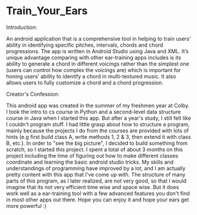 # Train_Your_Ears

Introduction:

An android application that is a comprehensive tool in helping to train users’ ability in identifying specific pitches,
intervals, chords and chord progressions. The app is written in Android Studio using Java and XML. It’s unique advantage
comparing with other ear-training apps includes is its ability to generate a chord in different voicings rather than
the simplest one (users can control how complex the voicings are) which is important for honing users’ ability to 
identify a chord in multi-textured music. It also allows users to fully customize a chord and a chord progression.


Creator's Confession:

This android app was created in the summer of my freshmen year at Colby. I took the intro to cs course in Python and a second-level data structure course in Java when I started this app. But after a year's study, I still felt like I couldn't program stuff. I had little grasp about how to structure a program, mainly because the projects I do from the courses are provided with lots of hints (e.g first build class A, write methods 1, 2 & 3, then extend it with class B, etc.). In order to "see the big picture", I decided to build something from scratch, so I started this project. I spent a total of about 3 months on this project including the time of figuring out how to make different classes coordinate and learning the basic android studio tricks. My skills and understandings of programming have improved by a lot, and I am actually pretty content with this app that I've come up with. The structure of many parts of this program, as I later realized, are not very good, so that I would imagine that its not very efficient time wise and space wise. But it does work well as a ear-training tool with a few advanced features you don't find in most other apps out there. Hope you can enjoy it and hope your ears get more powerful :)
